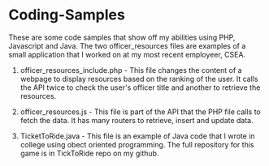 # Coding-Samples
These are some code samples that show off my abilities using PHP, Javascript and Java. The two officer_resources files are examples of a small application that I worked on at my most recent employeer, CSEA.



1. officer_resources_include.php - This file changes the content of a webpage to display resources based on the ranking of the user. It calls the API twice to check the user's officer title and another to retrieve the resources.

2. officer_resources.js - This file is part of the API that the PHP file calls to fetch the data. It has many routers to retrieve, insert and update data.

3. TicketToRide.java - This file is an example of Java code that I wrote in college using obect oriented programming. The full repository for this game is in TickToRide repo on my github.
